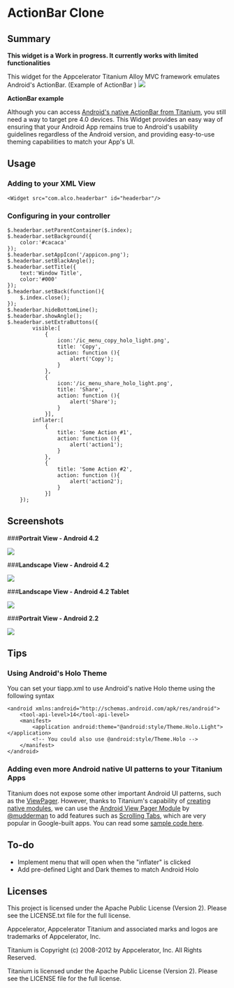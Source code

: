 # ActionBar Clone 

## Summary

**This widget is a Work in progress.  It currently works with limited functionalities**

This widget for the Appcelerator Titanium Alloy MVC framework emulates Android's ActionBar.  (Example of ActionBar )
![](http://developer.android.com/images/ui/actionbar-stacked.png)

**ActionBar example**

Although you can access [Android's native ActionBar from Titanium](https://gist.github.com/ricardoalcocer/5339699), you still need a way to target pre 4.0 devices.  This Widget provides an easy way of ensuring that your Android App remains true to Android's usability guidelines regardless of the Android version, and providing easy-to-use theming capabilities to match your App's UI.


## Usage

### Adding to your XML View

```
<Widget src="com.alco.headerbar" id="headerbar"/> 
```
### Configuring in your controller

```
$.headerbar.setParentContainer($.index);
$.headerbar.setBackground({
	color:'#cacaca'
});
$.headerbar.setAppIcon('/appicon.png');
$.headerbar.setBlackAngle();
$.headerbar.setTitle({
	text:'Window Title',
	color:'#000'
});
$.headerbar.setBack(function(){
	$.index.close();
});
$.headerbar.hideBottomLine();
$.headerbar.showAngle();
$.headerbar.setExtraButtons({
		visible:[
			{
				icon:'/ic_menu_copy_holo_light.png',
				title: 'Copy',
				action: function (){
					alert('Copy');
				}
			},
			{
				icon:'/ic_menu_share_holo_light.png',
				title: 'Share',
				action: function (){
					alert('Share');
				}
			}],
		inflater:[
			{
				title: 'Some Action #1',
				action: function (){
					alert('action1');
				}
			},
			{
				title: 'Some Action #2',
				action: function (){
					alert('action2');
				}
			}]
	});

```


## Screenshots

###**Portrait View - Android 4.2**

![](http://s8.postimg.org/80c6y36id/Screen_Shot_2013_05_09_at_3_07_37_PM.png)

###**Landscape View - Android 4.2**

![](http://s21.postimg.org/jqpabwhuf/Screen_Shot_2013_05_09_at_3_08_01_PM.png)

###**Landscape View - Android 4.2 Tablet**

![](http://s10.postimg.org/3yva8lt09/Screen_Shot_2013_05_09_at_3_16_36_PM.png)

###**Portrait View - Android 2.2**

![](http://s23.postimg.org/r7n0arfxn/Screen_Shot_2013_05_09_at_3_13_48_PM.png)


## Tips

### Using Android's Holo Theme

You can set your tiapp.xml to use Android's native Holo theme using the following syntax

```
<android xmlns:android="http://schemas.android.com/apk/res/android">
	<tool-api-level>14</tool-api-level>
	<manifest>
		<application android:theme="@android:style/Theme.Holo.Light"></application>
		<!-- You could also use @android:style/Theme.Holo -->
	</manifest>
</android>
```

### Adding even more Android native UI patterns to your Titanium Apps

Titanium does not expose some other important Android UI patterns, such as the [ViewPager](http://android-developers.blogspot.com/2011/08/horizontal-view-swiping-with-viewpager.html).  However, thanks to Titanium's capability of [creating native modules](http://docs.appcelerator.com/titanium/3.0/#!/guide/Titanium_Module_Concepts), we can use the [Android View Pager Module](https://marketplace.appcelerator.com/apps/2228?1837247646) by [@mudderman](https://twitter.com/mudderman) to add features such as [Scrolling Tabs](http://developer.android.com/design/building-blocks/tabs.html), which are very popular in Google-built apps.  You can read some [sample code here](https://github.com/mudderman/ViewPager-Module-Demo).

## To-do 

* Implement menu that will open when the "inflater" is clicked
* Add pre-defined Light and Dark themes to match Android Holo


## Licenses
This project is licensed under the Apache Public License (Version 2). Please see the LICENSE.txt file for the full license.

Appcelerator, Appcelerator Titanium and associated marks and logos are 
trademarks of Appcelerator, Inc. 

Titanium is Copyright (c) 2008-2012 by Appcelerator, Inc. All Rights Reserved.

Titanium is licensed under the Apache Public License (Version 2). Please
see the LICENSE file for the full license.